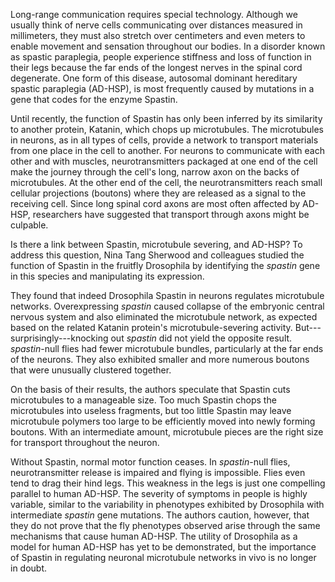 Long-range communication requires special technology. Although we
usually think of nerve cells communicating over distances measured in
millimeters, they must also stretch over centimeters and even meters to
enable movement and sensation throughout our bodies. In a disorder known
as spastic paraplegia, people experience stiffness and loss of function
in their legs because the far ends of the longest nerves in the spinal
cord degenerate. One form of this disease, autosomal dominant hereditary
spastic paraplegia (AD-HSP), is most frequently caused by mutations in a
gene that codes for the enzyme Spastin.

Until recently, the function of Spastin has only been inferred by its
similarity to another protein, Katanin, which chops up microtubules. The
microtubules in neurons, as in all types of cells, provide a network to
transport materials from one place in the cell to another. For neurons
to communicate with each other and with muscles, neurotransmitters
packaged at one end of the cell make the journey through the cell\'s
long, narrow axon on the backs of microtubules. At the other end of the
cell, the neurotransmitters reach small cellular projections (boutons)
where they are released as a signal to the receiving cell. Since long
spinal cord axons are most often affected by AD-HSP, researchers have
suggested that transport through axons might be culpable.

Is there a link between Spastin, microtubule severing, and AD-HSP? To
address this question, Nina Tang Sherwood and colleagues studied the
function of Spastin in the fruitfly Drosophila by identifying the
*spastin* gene in this species and manipulating its expression.

They found that indeed Drosophila Spastin in neurons regulates
microtubule networks. Overexpressing *spastin* caused collapse of the
embryonic central nervous system and also eliminated the microtubule
network, as expected based on the related Katanin protein\'s
microtubule-severing activity. But---surprisingly---knocking out
*spastin* did not yield the opposite result. *spastin*-null flies had
fewer microtubule bundles, particularly at the far ends of the neurons.
They also exhibited smaller and more numerous boutons that were
unusually clustered together.

On the basis of their results, the authors speculate that Spastin cuts
microtubules to a manageable size. Too much Spastin chops the
microtubules into useless fragments, but too little Spastin may leave
microtubule polymers too large to be efficiently moved into newly
forming boutons. With an intermediate amount, microtubule pieces are the
right size for transport throughout the neuron.

Without Spastin, normal motor function ceases. In *spastin*-null flies,
neurotransmitter release is impaired and flying is impossible. Flies
even tend to drag their hind legs. This weakness in the legs is just one
compelling parallel to human AD-HSP. The severity of symptoms in people
is highly variable, similar to the variability in phenotypes exhibited
by Drosophila with intermediate *spastin* gene mutations. The authors
caution, however, that they do not prove that the fly phenotypes
observed arise through the same mechanisms that cause human AD-HSP. The
utility of Drosophila as a model for human AD-HSP has yet to be
demonstrated, but the importance of Spastin in regulating neuronal
microtubule networks in vivo is no longer in doubt.
